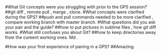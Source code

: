 #What Git concepts were you struggling with prior to the GPS session?
 ##git diff , remote pull , merge , clone. 
#What concepts were clarified during the GPS?
 ##push and pull commands needed to be more clarified , compare working branch with master branch.
#What questions did you ask your pair and the guide?
 ##how to put pictures in sublime files , how git diff works. 
#What still confuses you about Git?
 ##how to keep directories away from the cureent working ones. Md . 

#How was your first experience of pairing in a GPS?
##Amazing. 